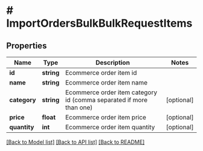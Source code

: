 # # ImportOrdersBulkBulkRequestItems

## Properties

Name | Type | Description | Notes
------------ | ------------- | ------------- | -------------
**id** | **string** | Ecommerce order item id |
**name** | **string** | Ecommerce order item name |
**category** | **string** | Ecommerce order item category id (comma separated if more than one) | [optional]
**price** | **float** | Ecommerce order item price | [optional]
**quantity** | **int** | Ecommerce order item quantity | [optional]

[[Back to Model list]](../../README.md#models) [[Back to API list]](../../README.md#endpoints) [[Back to README]](../../README.md)
